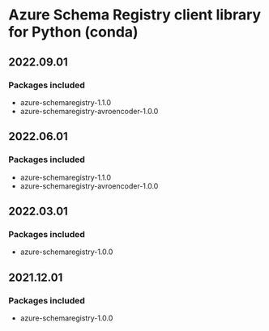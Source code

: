 # Azure Schema Registry client library for Python (conda)

## 2022.09.01

### Packages included

- azure-schemaregistry-1.1.0
- azure-schemaregistry-avroencoder-1.0.0

## 2022.06.01

### Packages included

- azure-schemaregistry-1.1.0
- azure-schemaregistry-avroencoder-1.0.0

## 2022.03.01

### Packages included

- azure-schemaregistry-1.0.0

## 2021.12.01

### Packages included

- azure-schemaregistry-1.0.0
